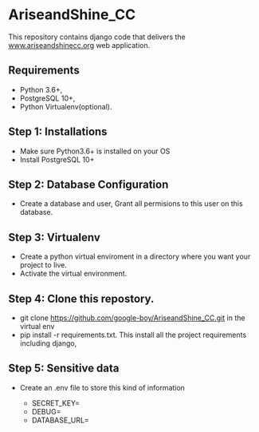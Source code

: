 # AriseandShine_CC

This repository contains django code that delivers the www.ariseandshinecc.org web application.

## Requirements

 - Python 3.6+,
 - PostgreSQL 10+,
 - Python Virtualenv(optional).
 
## Step 1: Installations

  - Make sure Python3.6+ is installed on your OS
  - Install PostgreSQL 10+
  
## Step 2: Database Configuration
  - Create a database and user, Grant all permisions to this user on this database.
 
## Step 3: Virtualenv

  - Create a python virtual enviroment in a directory where you want your project to live.
  - Activate the virtual environment.
  
## Step 4: Clone this repostory.

  - git clone https://github.com/google-boy/AriseandShine_CC.git in the virtual env
  - pip install -r requirements.txt. This install all the project requirements including django,

## Step 5: Sensitive data

  - Create an .env file to store this kind of information
    
      - SECRET_KEY=
      - DEBUG=
      - DATABASE_URL=
